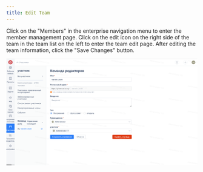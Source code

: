 ```yaml
---
title: Edit Team
---
```


Click on the "Members" in the enterprise navigation menu to enter the member management page. Click on the edit icon on the right side of the team in the team list on the left to enter the team edit page. After editing the team information, click the "Save Changes" button.

![Image Description](assets/image416.png)